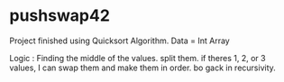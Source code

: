 # pushswap42
Project finished using Quicksort Algorithm.
Data = Int Array

Logic :
Finding the middle of the values.
split them.
if theres 1, 2, or 3 values, I can swap them and make them in order.
bo gack in recursivity.

